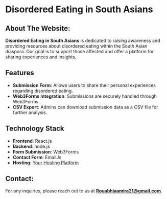 # Disordered Eating in South Asians

## About The Website:
**Disordered Eating in South Asians** is dedicated to raising awareness and providing resources about disordered eating within the South Asian diaspora. Our goal is to support those affected and offer a platform for sharing experiences and insights.

## Features
- **Submission Form**: Allows users to share their personal experiences regarding disordered eating.
- **Web3Forms Integration**: Submissions are securely handled through Web3Forms.
- **CSV Export**: Admins can download submission data as a CSV file for further analysis.

## Technology Stack
- **Frontend**: React.js
- **Backend**: node.js
- **Form Submission**: Web3Forms
- **Contact Form**: EmailJs
- **Hosting**: [Your Hosting Platform](https://eating-dissorders-website-y3qx.vercel.app/)

## Contact:
For any inquiries, please reach out to us at **Rouabhiaamira21@gmail.com**.
